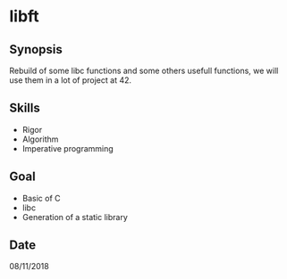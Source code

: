 # libft

## Synopsis
Rebuild of some libc functions and some others usefull functions, we will use them in a lot of project at 42.

## Skills
- Rigor
- Algorithm
- Imperative programming

## Goal
- Basic of C
- libc
- Generation of a static library

## Date
08/11/2018
